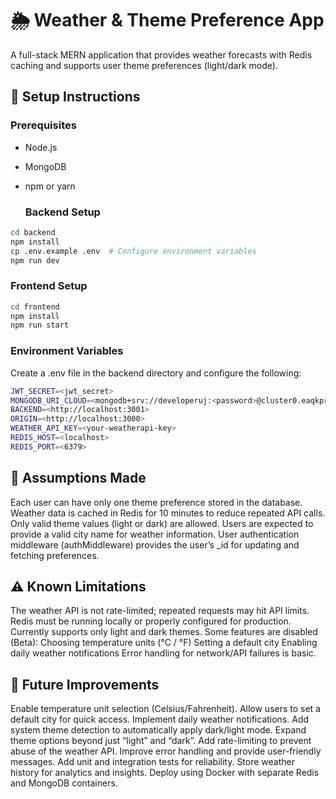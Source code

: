# 🌦️ Weather & Theme Preference App

A full-stack MERN application that provides weather forecasts with Redis caching and supports user theme preferences (light/dark mode).

## 🚀 Setup Instructions

### Prerequisites

- Node.js

- MongoDB

- npm or yarn

  ### Backend Setup

```bash
cd backend
npm install
cp .env.example .env  # Configure environment variables
npm run dev
```

### Frontend Setup

```bash
cd frontend
npm install
npm run start
```

### Environment Variables

Create a .env file in the backend directory and configure the following:

```bash
JWT_SECRET=<jwt_secret>
MONGODB_URI_CLOUD=<mongodb+srv://developeruj:<password>@cluster0.eaqkprw.mongodb.net/?retryWrites=true&w=majority&appName=Cluster0>
BACKEND=<http://localhost:3001>
ORIGIN=<http://localhost:3000>
WEATHER_API_KEY=<your-weatherapi-key>
REDIS_HOST=<localhost>
REDIS_PORT=<6379>


```

## 📌 Assumptions Made

Each user can have only one theme preference stored in the database.
Weather data is cached in Redis for 10 minutes to reduce repeated API calls.
Only valid theme values (light or dark) are allowed.
Users are expected to provide a valid city name for weather information.
User authentication middleware (authMiddleware) provides the user’s \_id for updating and fetching preferences.

## ⚠️ Known Limitations

The weather API is not rate-limited; repeated requests may hit API limits.
Redis must be running locally or properly configured for production.
Currently supports only light and dark themes.
Some features are disabled (Beta):
Choosing temperature units (°C / °F)
Setting a default city
Enabling daily weather notifications
Error handling for network/API failures is basic.

## 🌱 Future Improvements

Enable temperature unit selection (Celsius/Fahrenheit).
Allow users to set a default city for quick access.
Implement daily weather notifications.
Add system theme detection to automatically apply dark/light mode.
Expand theme options beyond just “light” and “dark”.
Add rate-limiting to prevent abuse of the weather API.
Improve error handling and provide user-friendly messages.
Add unit and integration tests for reliability.
Store weather history for analytics and insights.
Deploy using Docker with separate Redis and MongoDB containers.
